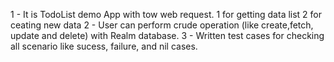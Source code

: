 1 - It is TodoList demo App with tow web request. 
    1 for getting data list 
    2 for ceating new data 
2 - User can perform crude operation (like create,fetch, update and delete) with Realm database.
3 - Written test cases for checking all scenario like sucess, failure, and nil cases.
